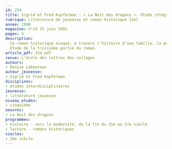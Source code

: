 ```yaml
---
id: 254
title: Sigrid et Fred Kupferman : « La Nuit des dragons ». Étude intégrale (3/3) 
rubrique: Littérature de jeunesse et roman historique [5e]
annee: 1990
magazine: n°14 15 juin 1991
pages: 5
description: 
  Ce roman historique évoque, à travers l’histoire d’une famille, la persécution des protestants des Cévennes à l’époque de la révocation de l’édit de Nantes…
  Étude de la troisième partie du roman.
article_pdf: 254.pdf
revue: L’école des lettres des collèges
auteurs:
- Denise Laboureau
auteur_jeunesse:
- Sigrid et Fred Kupferman
disciplines:
- études interdisciplinaires
jeunesse:
- littérature jeunesse
niveau_etudes:
- cinquième
oeuvres:
- La Nuit des dragons
programmes:
- histoire - vers la modernité, de la fin du 15e au 17e siècle
- lecture - romans historiques
siecles:
- 20e siècle
---
```

